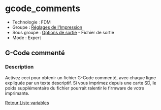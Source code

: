 # gcode_comments

* Technologie : FDM
* Groupe : [Réglages de l'Impression](../print_settings/print_settings.md)
* Sous groupe : [Options de sortie](../print_settings/print_settings.md#options-de-sortie) - Fichier de sortie
* Mode : Expert

## G-Code commenté

### Description

Activez ceci pour obtenir un fichier G-Code commenté, avec chaque ligne expliquée par un texte descriptif.
Si vous imprimez depuis une carte SD, le poids supplémentaire du fichier pourrait ralentir le firmware de votre imprimante.

[Retour Liste variables](variable_list.md)
